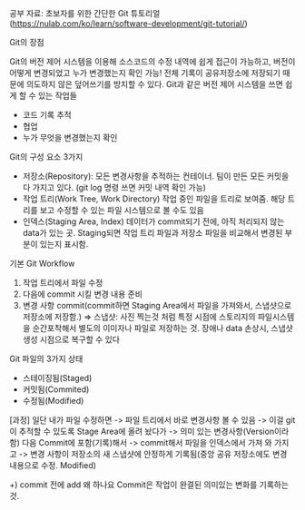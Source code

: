 공부 자료: 초보자를 위한 간단한 Git 튜토리얼 (https://nulab.com/ko/learn/software-development/git-tutorial/)

Git의 장점

Git의 버전 제어 시스템을 이용해 소스코드의 수정 내역에 쉽게 접근이 가능하고, 버전이 어떻게 변경되었고 누가 변경했는지 확인 가능! 
전체 기록이 공유저장소에 저장되기 때문에 의도하지 않은 덮어쓰기를 방지할 수 있다.
Git과 같은 버전 제어 시스템을 쓰면 쉽게 할 수 있는 작업들
- 코드 기록 추적
- 협업
- 누가 무엇을 변경했는지 확인

Git의 구성 요소 3가지
- 저장소(Repository):
  모든 변경사항을 추적하는 컨테이너. 팀이 만든 모든 커밋을 다 가지고 있다. (git log 명령 쓰면 커밋 내역 확인 가능)
- 작업 트리(Work Tree, Work Directory)
  작업 중인 파일을 트리로 보여줌. 해당 트리를 보고 수정할 수 있는 파일 시스템으로 볼 수도 있음
- 인덱스(Staging Area, Index)
  데이터가 commit되기 전에, 아직 처리되지 않는 data가 있는 곳. Staging되면 작업 트리 파일과 저장소 파일을 비교해서 변경된 부분이 있는지 표시함.

기본 Git Workflow
1. 작업 트리에서 파일 수정
2. 다음에 commit 시킬 변경 내용 준비
3. 변경 사항 commit(commit하면 Staging Area에서 파일을 가져와서, 스냅샷으로 저장소에 저장함.)
                     => 스냅샷: 사진 찍는것 처럼 특정 시점에 스토리지의 파일시스템을 순간포착해서 별도의 이미자나 파일로 저장하는 것.
                                장애나 data 손상시, 스냅샷 생성 시점으로 복구할 수 있다

Git 파일의 3가지 상태
- 스테이징됨(Staged)
- 커밋됨(Commited)
- 수정됨(Modified)

[과정]
일단 내가 파일 수정하면 -> 파일 트리에서 바로 변경사항 볼 수 있음
-> 이걸 git이 추적할 수 있도록 Stage Area에 올려 놨다가 -> 의미 있는 변경사항(Version이라 함) 다음 Commit에 포함(기록)해서 -> commit해서 파일을 인덱스에서 가져 와 가지고 -> 
변경 사항이 저장소의 새 스냅샷에 안정하게 기록됨(중앙 공유 저장소에도 변경 내용으로 수정. Modified) 

+) commit 전에 add 왜 하나요
  Commit은 작업이 완결된 의미있는 변화를 기록하는 것.
  
  

